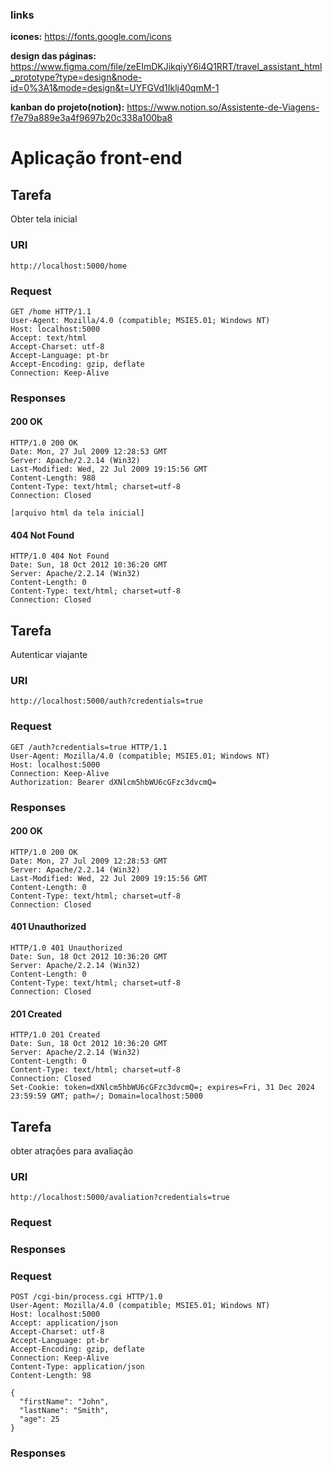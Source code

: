### links

**icones:** https://fonts.google.com/icons

**design das páginas:** https://www.figma.com/file/zeEImDKJikqiyY6i4Q1RRT/travel_assistant_html_prototype?type=design&node-id=0%3A1&mode=design&t=UYFGVd1Iklj40qmM-1

**kanban do projeto(notion):** https://www.notion.so/Assistente-de-Viagens-f7e79a889e3a4f9697b20c338a100ba8

# Aplicação front-end

## Tarefa

Obter tela inicial

### URI

```
http://localhost:5000/home
```

### Request

```
GET /home HTTP/1.1
User-Agent: Mozilla/4.0 (compatible; MSIE5.01; Windows NT)
Host: localhost:5000
Accept: text/html
Accept-Charset: utf-8
Accept-Language: pt-br
Accept-Encoding: gzip, deflate
Connection: Keep-Alive
```

### Responses

#### 200 OK
```
HTTP/1.0 200 OK
Date: Mon, 27 Jul 2009 12:28:53 GMT
Server: Apache/2.2.14 (Win32)
Last-Modified: Wed, 22 Jul 2009 19:15:56 GMT
Content-Length: 988
Content-Type: text/html; charset=utf-8
Connection: Closed

[arquivo html da tela inicial]
```
#### 404 Not Found
```
HTTP/1.0 404 Not Found
Date: Sun, 18 Oct 2012 10:36:20 GMT
Server: Apache/2.2.14 (Win32)
Content-Length: 0
Content-Type: text/html; charset=utf-8
Connection: Closed
```

## Tarefa
Autenticar viajante

### URI
```
http://localhost:5000/auth?credentials=true
```

### Request
```
GET /auth?credentials=true HTTP/1.1
User-Agent: Mozilla/4.0 (compatible; MSIE5.01; Windows NT)
Host: localhost:5000
Connection: Keep-Alive
Authorization: Bearer dXNlcm5hbWU6cGFzc3dvcmQ=
```

### Responses

#### 200 OK
```
HTTP/1.0 200 OK
Date: Mon, 27 Jul 2009 12:28:53 GMT
Server: Apache/2.2.14 (Win32)
Last-Modified: Wed, 22 Jul 2009 19:15:56 GMT
Content-Length: 0
Content-Type: text/html; charset=utf-8
Connection: Closed
```
#### 401 Unauthorized
```
HTTP/1.0 401 Unauthorized
Date: Sun, 18 Oct 2012 10:36:20 GMT
Server: Apache/2.2.14 (Win32)
Content-Length: 0
Content-Type: text/html; charset=utf-8
Connection: Closed
```
#### 201 Created
```
HTTP/1.0 201 Created
Date: Sun, 18 Oct 2012 10:36:20 GMT
Server: Apache/2.2.14 (Win32)
Content-Length: 0
Content-Type: text/html; charset=utf-8
Connection: Closed
Set-Cookie: token=dXNlcm5hbWU6cGFzc3dvcmQ=; expires=Fri, 31 Dec 2024 23:59:59 GMT; path=/; Domain=localhost:5000
```
## Tarefa

obter atrações para avaliação

### URI
```
http://localhost:5000/avaliation?credentials=true
```
### Request

### Responses

###

### Request
```
POST /cgi-bin/process.cgi HTTP/1.0
User-Agent: Mozilla/4.0 (compatible; MSIE5.01; Windows NT)
Host: localhost:5000
Accept: application/json
Accept-Charset: utf-8
Accept-Language: pt-br
Accept-Encoding: gzip, deflate
Connection: Keep-Alive
Content-Type: application/json
Content-Length: 98

{
  "firstName": "John",
  "lastName": "Smith",
  "age": 25
}
```
### Responses
